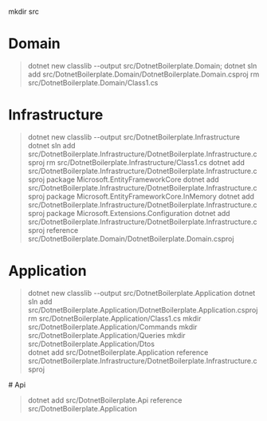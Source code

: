 mkdir src

# Domain

> dotnet new classlib --output src/DotnetBoilerplate.Domain;
> dotnet sln add src/DotnetBoilerplate.Domain/DotnetBoilerplate.Domain.csproj
> rm src/DotnetBoilerplate.Domain/Class1.cs

# Infrastructure

> dotnet new classlib --output src/DotnetBoilerplate.Infrastructure
> dotnet sln add src/DotnetBoilerplate.Infrastructure/DotnetBoilerplate.Infrastructure.csproj
> rm src/DotnetBoilerplate.Infrastructure/Class1.cs
> dotnet add src/DotnetBoilerplate.Infrastructure/DotnetBoilerplate.Infrastructure.csproj package Microsoft.EntityFrameworkCore
> dotnet add src/DotnetBoilerplate.Infrastructure/DotnetBoilerplate.Infrastructure.csproj package Microsoft.EntityFrameworkCore.InMemory
> dotnet add src/DotnetBoilerplate.Infrastructure/DotnetBoilerplate.Infrastructure.csproj package Microsoft.Extensions.Configuration
> dotnet add src/DotnetBoilerplate.Infrastructure/DotnetBoilerplate.Infrastructure.csproj reference src/DotnetBoilerplate.Domain/DotnetBoilerplate.Domain.csproj

# Application

> dotnet new classlib --output src/DotnetBoilerplate.Application
> dotnet sln add src/DotnetBoilerplate.Application/DotnetBoilerplate.Application.csproj
> rm src/DotnetBoilerplate.Application/Class1.cs
> mkdir src/DotnetBoilerplate.Application/Commands
> mkdir src/DotnetBoilerplate.Application/Queries
> mkdir src/DotnetBoilerplate.Application/Dtos  
> dotnet add src/DotnetBoilerplate.Application reference src/DotnetBoilerplate.Infrastructure/DotnetBoilerplate.Infrastructure.csproj

# Api

> dotnet add src/DotnetBoilerplate.Api reference src/DotnetBoilerplate.Application
